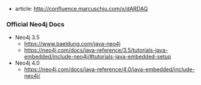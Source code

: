 - article: http://confluence.marcuschiu.com/x/dARDAQ
  
### Official Neo4j Docs
- Neo4j 3.5 
  - https://www.baeldung.com/java-neo4j
  - https://neo4j.com/docs/java-reference/3.5/tutorials-java-embedded/include-neo4j/#tutorials-java-embedded-setup
- Neo4j 4.0
  - https://neo4j.com/docs/java-reference/4.0/java-embedded/include-neo4j/